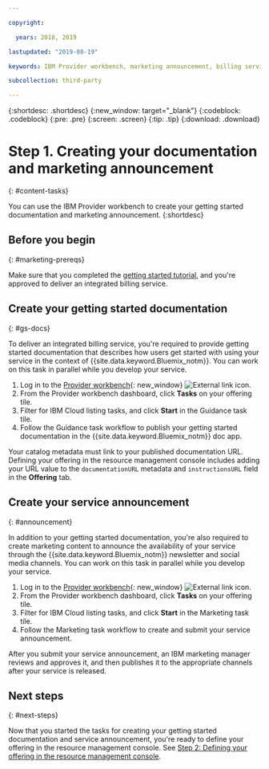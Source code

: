 ```yaml
---

copyright:

  years: 2018, 2019

lastupdated: "2019-08-19"

keywords: IBM Provider workbench, marketing announcement, billing service

subcollection: third-party

---
```


{:shortdesc: .shortdesc}
{:new_window: target="_blank"}
{:codeblock: .codeblock}
{:pre: .pre}
{:screen: .screen}
{:tip: .tip}
{:download: .download}

# Step 1. Creating your documentation and marketing announcement
{: #content-tasks}

You can use the IBM Provider workbench to create your getting started documentation and marketing announcement.
{:shortdesc}

## Before you begin
{: #marketing-prereqs}

Make sure that you completed the [getting started tutorial](/docs/third-party?topic=third-party-get-started#get-started), and you're approved to deliver an integrated billing service.

## Create your getting started documentation
{: #gs-docs}

To deliver an integrated billing service, you're required to provide getting started documentation that describes how users get started with using your service in the context of {{site.data.keyword.Bluemix_notm}}. You can work on this task in parallel while you develop your service.

1. Log in to the [Provider workbench](https://www.ibm.com/marketplace/workbench/){: new_window} ![External link icon](../icons/launch-glyph.svg "External link icon").
2. From the Provider workbench dashboard, click **Tasks** on your offering tile.
3. Filter for IBM Cloud listing tasks, and click **Start** in the Guidance task tile.
4. Follow the Guidance task workflow to publish your getting started documentation in the {{site.data.keyword.Bluemix_notm}} doc app.

Your catalog metadata must link to your published documentation URL. Defining your offering in the resource management console includes adding your URL value to the `documentationURL` metadata and `instructionsURL` field in the **Offering** tab.

## Create your service announcement
{: #announcement}

In addition to your getting started documentation, you're also required to create marketing content to announce the availability of your service through the {{site.data.keyword.Bluemix_notm}} newsletter and social media channels. You can work on this task in parallel while you develop your service.

1. Log in to the [Provider workbench](https://www.ibm.com/marketplace/workbench/){: new_window} ![External link icon](../icons/launch-glyph.svg "External link icon").
2. From the Provider workbench dashboard, click **Tasks** on your offering tile.
3. Filter for IBM Cloud listing tasks, and click **Start** in the Marketing task tile.
4. Follow the Marketing task workflow to create and submit your service announcement.

After you submit your service announcement, an IBM marketing manager reviews and approves it, and then publishes it to the appropriate channels after your service is released.

## Next steps
{: #next-steps}

Now that you started the tasks for creating your getting started documentation and service announcement, you're ready to define your offering in the resource management console. See [Step 2: Defining your offering in the resource management console](/docs/third-party?topic=third-party-step2-define#step2-define).
